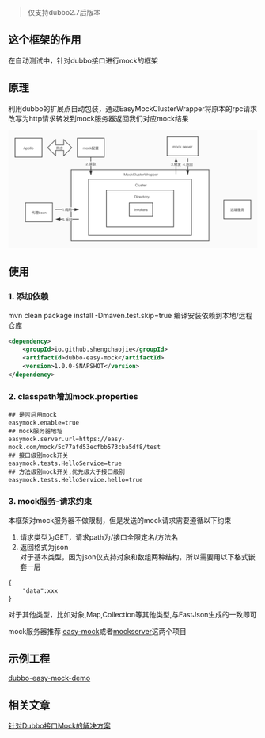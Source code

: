 > 仅支持dubbo2.7后版本
## 这个框架的作用
在自动测试中，针对dubbo接口进行mock的框架

## 原理
利用dubbo的扩展点自动包装，通过EasyMockClusterWrapper将原本的rpc请求改写为http请求转发到mock服务器返回我们对应mock结果

![](img/principle.jpg)

## 使用
### 1. 添加依赖
mvn clean package install -Dmaven.test.skip=true 编译安装依赖到本地/远程仓库
```xml
<dependency>
    <groupId>io.github.shengchaojie</groupId>
    <artifactId>dubbo-easy-mock</artifactId>
    <version>1.0.0-SNAPSHOT</version>
</dependency>
```

### 2. classpath增加mock.properties
```
## 是否启用mock
easymock.enable=true
## mock服务器地址
easymock.server.url=https://easy-mock.com/mock/5c77afd53ecfbb573cba5df8/test
## 接口级别mock开关 
easymock.tests.HelloService=true
## 方法级别mock开关,优先级大于接口级别
easymock.tests.HelloService.hello=true
```

### 3. mock服务-请求约束

本框架对mock服务器不做限制，但是发送的mock请求需要遵循以下约束
1. 请求类型为GET，请求path为/接口全限定名/方法名
2. 返回格式为json  
对于基本类型，因为json仅支持对象和数组两种结构，所以需要用以下格式嵌套一层
```
{
    "data":xxx
}
```
对于其他类型，比如对象,Map,Collection等其他类型,与FastJson生成的一致即可

mock服务器推荐 [easy-mock](https://github.com/easy-mock/easy-mock)或者[mockserver](https://github.com/mock-server/mockserver)这两个项目

## 示例工程
[dubbo-easy-mock-demo](https://github.com/dsc-cmt/dubbo-easy-mock-demo)

## 相关文章
[针对Dubbo接口Mock的解决方案](https://www.jianshu.com/p/d71c7771b9c9)

